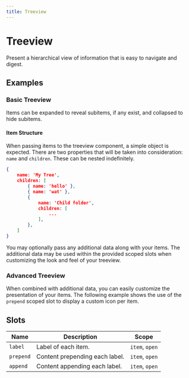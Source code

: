 ```yaml
---
title: Treeview
---
```


# Treeview
Present a hierarchical view of information that is easy to navigate and digest.

## Examples

### Basic Treeview
Items can be expanded to reveal subitems, if any exist, and collapsed to hide subitems.

<proton-example>

<basic-treeview></basic-treeview>

<template slot="code">

```html
<p-treeview :items="files" v-model="selected"></p-treeview>
```

</template>
</proton-example>

#### Item Structure
When passing items to the treeview component, a simple object is expected. There are two properties that will be taken into consideration: `name` and `children`. These can be nested indefinitely.

```json
{
    name: 'My Tree',
    children: [
        { name: 'hello' },
        { name: 'wat' },
        {
            name: 'Child folder',
            children: [
                ...
            ],
        },
    ]
}
```

You may optionally pass any additional data along with your items. The additional data may be used within the provided scoped slots when customizing the look and feel of your treeview.

### Advanced Treeview
When combined with additional data, you can easily customize the presentation of your items. The following example shows the use of the `prepend` scoped slot to display a custom icon per item.

<proton-example>

<advanced-treeview></advanced-treeview>

<template slot="code">

```html
<p-treeview :items="files" v-model="selected">
    <template slot="prepend" slot-scope="{ item, open }">
        <fa-icon :icon="['fas', open ? 'folder-open' : 'folder']" class="fa-fw mr-2" v-if="! item.file"></fa-icon>
        <fa-icon :icon="['far', 'file-alt']" class="fa-fw mr-2" v-else></fa-icon>
    </template>
</p-treeview>
```

```json
// Dataset

{
    name: 'My Tree',
    isFolder: true,
    children: [
        { name: 'hello', file: true },
        { name: 'wat', file: true },
        {
            name: 'child folder',
            isFolder: true,
            children: [
                {
                    name: 'child folder',
                    isFolder: true,
                    children: [
                        { name: 'hello', file: true },
                        { name: 'wat', file: true }
                    ]
                },
                { name: 'hello', file: true },
                { name: 'wat', file: true },
                {
                    name: 'child folder',
                    isFolder: true,
                    children: [
                        { name: 'hello', file: true },
                        { name: 'wat', file: true }
                    ]
                }
            ]
        }
    ]
}
```

</template>
</proton-example>

## Slots
| Name | Description | Scope |
|------|-------------|-------|
| `label` | Label of each item. | `item`, `open` |
| `prepend` | Content prepending each label. | `item`, `open` |
| `append` | Content appending each label. | `item`, `open` |